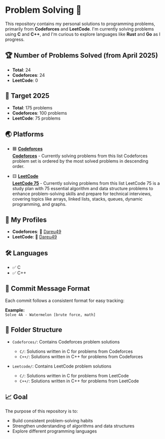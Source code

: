 # Problem Solving 🚀

This repository contains my personal solutions to programming problems, primarily from **Codeforces** and **LeetCode**. I'm currently solving problems using **C** and **C++**, and I'm curious to explore languages like **Rust** and **Go** as I progress.

## 🏆 Number of Problems Solved (from April 2025)

- **Total**: 24
- **Codeforces**: 24
- **LeetCode**: 0

## 🎯 Target 2025

- **Total**: 175 problems
- **Codeforces**: 100 problems
- **LeetCode**: 75 problems

## 🌏 Platforms

- 🟦 **[Codeforces](https://codeforces.com/)**  
  **[Codeforces](https://codeforces.com/problemset?order=BY_SOLVED_DESC)** - Currently solving problems from this list 
  Codeforces problem set is ordered by the most solved problems in descending order.

- 🟨 **[LeetCode](https://leetcode.com/)**  
  **[LeetCode 75](https://leetcode.com/studyplan/leetcode-75/)** - Currently solving problems from this list
  LeetCode 75 is a study plan with 75 essential algorithm and data structure problems to enhance problem-solving skills and prepare for technical interviews, covering topics like arrays, linked lists, stacks, queues, dynamic programming, and graphs.

## 🧮 My Profiles

- **Codeforces**: 🔗 [Dareu49](https://codeforces.com/profile/Dareu49)
- **LeetCode**: 🔗 [Dareu49](https://leetcode.com/u/Dareu49/)

## 🛠️ Languages

- ✅ C
- ✅ C++

## 💬 Commit Message Format

Each commit follows a consistent format for easy tracking:

**Example:**  
`Solve 4A - Watermelon [brute force, math]`

## 📁 Folder Structure

- `Codeforces/`: Contains Codeforces problem solutions
  - `C/`: Solutions written in C for problems from Codeforces
  - `C++/`: Solutions written in C++ for problems from Codeforces

- `Leetcode/`: Contains LeetCode problem solutions
  - `C/`: Solutions written in C for problems from LeetCode
  - `C++/`: Solutions written in C++ for problems from LeetCode

## 📈 Goal

The purpose of this repository is to:

- Build consistent problem-solving habits
- Strengthen understanding of algorithms and data structures
- Explore different programming languages
